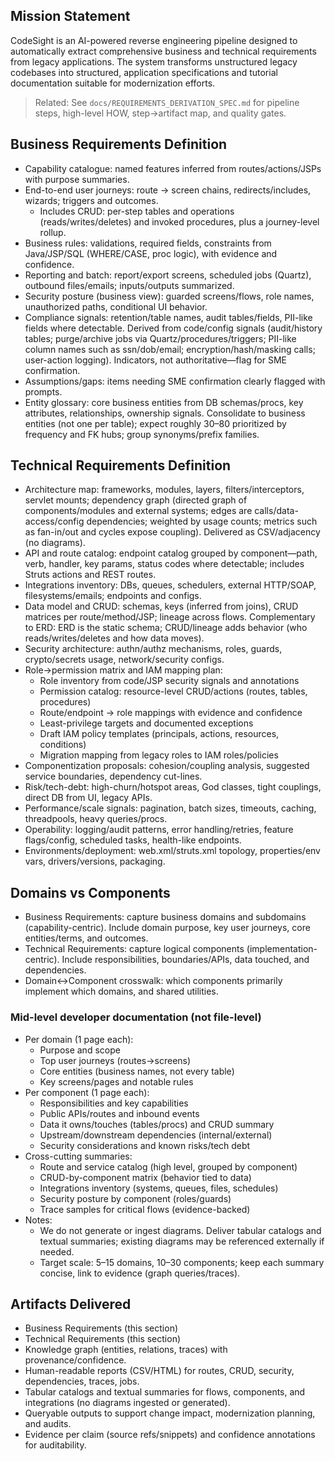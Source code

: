 ## **Mission Statement**
CodeSight is an AI-powered reverse engineering pipeline designed to automatically extract comprehensive business and technical requirements from legacy applications. The system transforms unstructured legacy codebases into structured, application specifications and tutorial documentation suitable for modernization efforts.

> Related: See `docs/REQUIREMENTS_DERIVATION_SPEC.md` for pipeline steps, high-level HOW, step→artifact map, and quality gates.

## Business Requirements Definition
- Capability catalogue: named features inferred from routes/actions/JSPs with purpose summaries.
- End-to-end user journeys: route → screen chains, redirects/includes, wizards; triggers and outcomes.
  - Includes CRUD: per-step tables and operations (reads/writes/deletes) and invoked procedures, plus a journey-level rollup.
- Business rules: validations, required fields, constraints from Java/JSP/SQL (WHERE/CASE, proc logic), with evidence and confidence.
- Reporting and batch: report/export screens, scheduled jobs (Quartz), outbound files/emails; inputs/outputs summarized.
- Security posture (business view): guarded screens/flows, role names, unauthorized paths, conditional UI behavior.
- Compliance signals: retention/table names, audit tables/fields, PII-like fields where detectable. Derived from code/config signals (audit/history tables; purge/archive jobs via Quartz/procedures/triggers; PII-like column names such as ssn/dob/email; encryption/hash/masking calls; user-action logging). Indicators, not authoritative—flag for SME confirmation.
- Assumptions/gaps: items needing SME confirmation clearly flagged with prompts.
- Entity glossary: core business entities from DB schemas/procs, key attributes, relationships, ownership signals. Consolidate to business entities (not one per table); expect roughly 30–80 prioritized by frequency and FK hubs; group synonyms/prefix families.

## Technical Requirements Definition
- Architecture map: frameworks, modules, layers, filters/interceptors, servlet mounts; dependency graph (directed graph of components/modules and external systems; edges are calls/data-access/config dependencies; weighted by usage counts; metrics such as fan-in/out and cycles expose coupling). Delivered as CSV/adjacency (no diagrams).
- API and route catalog: endpoint catalog grouped by component—path, verb, handler, key params, status codes where detectable; includes Struts actions and REST routes.
- Integrations inventory: DBs, queues, schedulers, external HTTP/SOAP, filesystems/emails; endpoints and configs.
- Data model and CRUD: schemas, keys (inferred from joins), CRUD matrices per route/method/JSP; lineage across flows. Complementary to ERD: ERD is the static schema; CRUD/lineage adds behavior (who reads/writes/deletes and how data moves).
- Security architecture: authn/authz mechanisms, roles, guards, crypto/secrets usage, network/security configs.
- Role→permission matrix and IAM mapping plan:
  - Role inventory from code/JSP security signals and annotations
  - Permission catalog: resource-level CRUD/actions (routes, tables, procedures)
  - Route/endpoint → role mappings with evidence and confidence
  - Least-privilege targets and documented exceptions
  - Draft IAM policy templates (principals, actions, resources, conditions)
  - Migration mapping from legacy roles to IAM roles/policies
- Componentization proposals: cohesion/coupling analysis, suggested service boundaries, dependency cut-lines.
- Risk/tech-debt: high-churn/hotspot areas, God classes, tight couplings, direct DB from UI, legacy APIs.
- Performance/scale signals: pagination, batch sizes, timeouts, caching, threadpools, heavy queries/procs.
- Operability: logging/audit patterns, error handling/retries, feature flags/config, scheduled tasks, health-like endpoints.
- Environments/deployment: web.xml/struts.xml topology, properties/env vars, drivers/versions, packaging.

## Domains vs Components
- Business Requirements: capture business domains and subdomains (capability-centric). Include domain purpose, key user journeys, core entities/terms, and outcomes.
- Technical Requirements: capture logical components (implementation-centric). Include responsibilities, boundaries/APIs, data touched, and dependencies.
- Domain↔Component crosswalk: which components primarily implement which domains, and shared utilities.

### Mid-level developer documentation (not file-level)
- Per domain (1 page each):
  - Purpose and scope
  - Top user journeys (routes→screens)
  - Core entities (business names, not every table)
  - Key screens/pages and notable rules
- Per component (1 page each):
  - Responsibilities and key capabilities
  - Public APIs/routes and inbound events
  - Data it owns/touches (tables/procs) and CRUD summary
  - Upstream/downstream dependencies (internal/external)
  - Security considerations and known risks/tech debt
- Cross-cutting summaries:
  - Route and service catalog (high level, grouped by component)
  - CRUD-by-component matrix (behavior tied to data)
  - Integrations inventory (systems, queues, files, schedules)
  - Security posture by component (roles/guards)
  - Trace samples for critical flows (evidence-backed)
- Notes:
  - We do not generate or ingest diagrams. Deliver tabular catalogs and textual summaries; existing diagrams may be referenced externally if needed.
  - Target scale: 5–15 domains, 10–30 components; keep each summary concise, link to evidence (graph queries/traces).

## Artifacts Delivered
- Business Requirements (this section)
- Technical Requirements (this section)
- Knowledge graph (entities, relations, traces) with provenance/confidence.
- Human-readable reports (CSV/HTML) for routes, CRUD, security, dependencies, traces, jobs.
- Tabular catalogs and textual summaries for flows, components, and integrations (no diagrams ingested or generated).
- Queryable outputs to support change impact, modernization planning, and audits.
- Evidence per claim (source refs/snippets) and confidence annotations for auditability.

